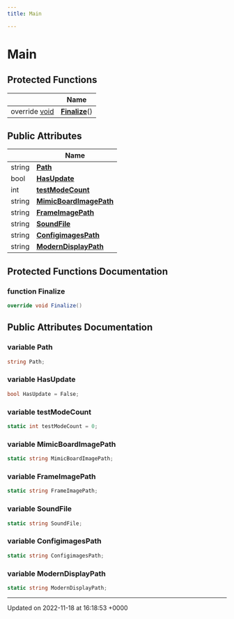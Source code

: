 ```yaml
---
title: Main

---
```


# Main





## Protected Functions

|                | Name           |
| -------------- | -------------- |
| override [void](/SignallingSystem-doc/mainsystem/Files/SerialPixelLeds_8vb/#variable-void) | **[Finalize](/SignallingSystem-doc/mainsystem/Classes/classMain/#function-finalize)**() |

## Public Attributes

|                | Name           |
| -------------- | -------------- |
| string | **[Path](/SignallingSystem-doc/mainsystem/Classes/classMain/#variable-path)**  |
| bool | **[HasUpdate](/SignallingSystem-doc/mainsystem/Classes/classMain/#variable-hasupdate)**  |
| int | **[testModeCount](/SignallingSystem-doc/mainsystem/Classes/classMain/#variable-testmodecount)**  |
| string | **[MimicBoardImagePath](/SignallingSystem-doc/mainsystem/Classes/classMain/#variable-mimicboardimagepath)**  |
| string | **[FrameImagePath](/SignallingSystem-doc/mainsystem/Classes/classMain/#variable-frameimagepath)**  |
| string | **[SoundFile](/SignallingSystem-doc/mainsystem/Classes/classMain/#variable-soundfile)**  |
| string | **[ConfigimagesPath](/SignallingSystem-doc/mainsystem/Classes/classMain/#variable-configimagespath)**  |
| string | **[ModernDisplayPath](/SignallingSystem-doc/mainsystem/Classes/classMain/#variable-moderndisplaypath)**  |

## Protected Functions Documentation

### function Finalize

```csharp
override void Finalize()
```


## Public Attributes Documentation

### variable Path

```csharp
string Path;
```


### variable HasUpdate

```csharp
bool HasUpdate = False;
```


### variable testModeCount

```csharp
static int testModeCount = 0;
```


### variable MimicBoardImagePath

```csharp
static string MimicBoardImagePath;
```


### variable FrameImagePath

```csharp
static string FrameImagePath;
```


### variable SoundFile

```csharp
static string SoundFile;
```


### variable ConfigimagesPath

```csharp
static string ConfigimagesPath;
```


### variable ModernDisplayPath

```csharp
static string ModernDisplayPath;
```


-------------------------------

Updated on 2022-11-18 at 16:18:53 +0000